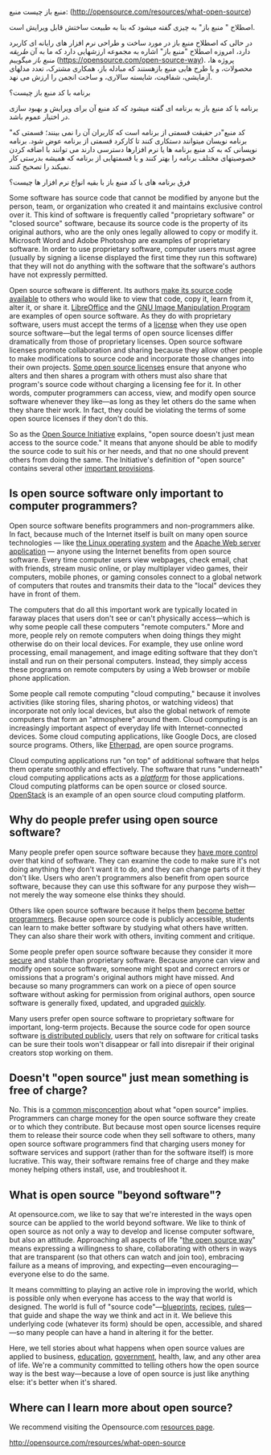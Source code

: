 منبع باز چیست
منبع: (http://opensource.com/resources/what-open-source)

اصطلاح " منبع باز" به چیزی گفته میشود که بنا به طبیعت ساختش قابل ویرایش است.

در حالی که اصطلاح منبع باز در مورد ساخت و طراحی نرم افزار های رایانه ای کاربرد دارد، امروزه اصطلاح "منبع باز" اشاره به مجموعه ارزشهایی دارد که ما به آن *طریقه منبع باز* میگوییم (https://opensource.com/open-source-way). پروژه ها، محصولات، و یا طرح هایی منبع بازهستند که مبادله باز، همکاری مشترک، تعدد مدلهای آزمایشی، شفافیت، شایسته سالاری، و ساخت انجمن را ارزش می نهد.     

برنامه با کد منبع باز چیست؟

برنامه با کد منبع باز به برنامه ای گفته میشود که کد منبع آن برای ویرایش و بهبود سازی در اختیار عموم باشد.

"کد منبع"در حقیقت قسمتی از برنامه است که کاربران آن را نمی بینند؛ قسمتی که برنامه نویسان میتوانند دستکاری کنند تا کارکرد قسمتی از برنامه عوض شود. برنامه نویسانی که به کد منبع برنامه ها یا نرم افزارها دسترسی دارند می توانند با اضافه کردن خصوصیتهای مختلف برنامه را بهتر کنند و یا قسمتهایی از برنامه که همیشه بدرستی کار نمیکند را تصحیح کنند.

فرق برنامه های با کد منبع باز با بقیه انواع نرم افزار ها چیست؟

Some software has source code that cannot be modified by anyone but the person, team, or organization who created it and maintains exclusive control over it. This kind of software is frequently called "proprietary software" or "closed source" software, because its source code is the property of its original authors, who are the only ones legally allowed to copy or modify it. Microsoft Word and Adobe Photoshop are examples of proprietary software. In order to use proprietary software, computer users must agree (usually by signing a license displayed the first time they run this software) that they will not do anything with the software that the software's authors have not expressly permitted.

Open source software is different. Its authors [make its source code available](https://opensource.com/business/13/5/open-source-your-code) to others who would like to view that code, copy it, learn from it, alter it, or share it. [LibreOffice](https://www.libreoffice.org/) and the [GNU Image Manipulation Program](http://www.gimp.org/) are examples of open source software. As they do with proprietary software, users must accept the terms of a [license](http://opensource.com/law/13/1/which-open-source-software-license-should-i-use) when they use open source software—but the legal terms of open source licenses differ dramatically from those of proprietary licenses. Open source software licenses promote collaboration and sharing because they allow other people to make modifications to source code and incorporate those changes into their own projects. [Some open source licenses](https://opensource.com/law/13/5/does-your-code-need-license) ensure that anyone who alters and then shares a program with others must also share that program's source code without charging a licensing fee for it. In other words, computer programmers can access, view, and modify open source software whenever they like—as long as they let others do the same when they share their work. In fact, they could be violating the terms of some open source licenses if they don't do this.

So as the [Open Source Initiative](http://opensource.org/docs/osd) explains, "open source doesn't just mean access to the source code." It means that anyone should be able to modify the source code to suit his or her needs, and that no one should prevent others from doing the same. The Initiative's definition of "open source" contains several other [important provisions](http://opensource.org/docs/osd).

## Is open source software only important to computer programmers?

Open source software benefits programmers and non-programmers alike. In fact, because much of the Internet itself is built on many open source technologies — like [the Linux operating system](http://www.linux.com/learn/new-user-guides/376-linux-is-everywhere-an-overview-of-the-linux-operating-system) and the [Apache Web server application](http://httpd.apache.org/) — anyone using the Internet benefits from open source software. Every time computer users view webpages, check email, chat with friends, stream music online, or play multiplayer video games, their computers, mobile phones, or gaming consoles connect to a global network of computers that routes and transmits their data to the "local" devices they have in front of them.

The computers that do all this important work are typically located in faraway places that users don't see or can't physically access—which is why some people call these computers "remote computers." More and more, people rely on remote computers when doing things they might otherwise do on their local devices. For example, they use online word processing, email management, and image editing software that they don't install and run on their personal computers. Instead, they simply access these programs on remote computers by using a Web browser or mobile phone application.

Some people call remote computing "cloud computing," because it involves activities (like storing files, sharing photos, or watching videos) that incorporate not only local devices, but also the global network of remote computers that form an "atmosphere" around them. Cloud computing is an increasingly important aspect of everyday life with Internet-connected devices. Some cloud computing applications, like Google Docs, are closed source programs. Others, like [Etherpad](http://etherpad.org/), are open source programs.

Cloud computing applications run "on top" of additional software that helps them operate smoothly and effectively. The software that runs "underneath" cloud computing applications acts as a *[platform](http://opensource.com/life/14/4/why-open-infrastructure-matters)* for those applications. Cloud computing platforms can be open source or closed source. [OpenStack](http://opensource.com/resources/what-is-openstack) is an example of an open source cloud computing platform.

## Why do people prefer using open source software?

Many people prefer open source software because they [have more control](http://opensource.com/life/13/5/tumblr-open-publishing) over that kind of software. They can examine the code to make sure it's not doing anything they don't want it to do, and they can change parts of it they don't like. Users who aren't programmers also benefit from open source software, because they can use this software for any purpose they wish—not merely the way someone else thinks they should.

Others like open source software because it helps them [become better programmers](http://opensource.com/life/13/6/learning-program-open-source-way). Because open source code is publicly accessible, students can learn to make better software by studying what others have written. They can also share their work with others, inviting comment and critique.

Some people prefer open source software because they consider it more [secure](http://opensource.com/government/10/9/scap-computer-security-rest-us) and stable than proprietary software. Because anyone can view and modify open source software, someone might spot and correct errors or omissions that a program's original authors might have missed. And because so many programmers can work on a piece of open source software without asking for permission from original authors, open source software is generally fixed, updated, and upgraded [quickly](http://opensource.com/government/13/2/bug-fix-day).

Many users prefer open source software to proprietary software for important, long-term projects. Because the source code for open source software [is distributed publicly](http://opensource.com/life/12/9/should-we-develop-open-source-openly), users that rely on software for critical tasks can be sure their tools won't disappear or fall into disrepair if their original creators stop working on them.

## Doesn't "open source" just mean something is free of charge?

No. This is a [common misconception](http://opensource.com/education/12/7/clearing-open-source-misconceptions) about what "open source" implies. Programmers can charge money for the open source software they create or to which they contribute. But because most open source licenses require them to release their source code when they sell software to others, many open source software programmers find that charging users money for software services and support (rather than for the software itself) is more lucrative. This way, their software remains free of charge and they make money helping others install, use, and troubleshoot it.

## What is open source "beyond software"?

At opensource.com, we like to say that we're interested in the ways open source can be applied to the world beyond software. We like to think of open source as not only a way to develop and license computer software, but also an attitude. Approaching all aspects of life "[the open source way](http://www.theopensourceway.org/book/index.html)" means expressing a willingness to share, collaborating with others in ways that are transparent (so that others can watch and join too), embracing failure as a means of improving, and expecting—even encouraging—everyone else to do the same.

It means committing to playing an active role in improving the world, which is possible only when everyone has access to the way that world is designed. The world is full of "source code"—[blueprints](http://opensource.com/life/11/6/architecture-open-source-applications-learn-those-you), [recipes](http://opensource.com/life/12/6/open-source-like-sharing-recipe), [rules](http://opensource.com/life/12/4/day-my-mind-became-open-sourced)—that guide and shape the way we think and act in it. We believe this underlying code (whatever its form) should be open, accessible, and shared—so many people can have a hand in altering it for the better.

Here, we tell stories about what happens when open source values are applied to business, [education](http://opensource.com/resources/what-open-education), [government](http://opensource.com/resources/open-government), health, law, and any other area of life. We're a community committed to telling others how the open source way is the best way—because a love of open source is just like anything else: it's better when it's shared.

## Where can I learn more about open source?

We recommend visiting the Opensource.com [resources page](http://opensource.com/resources).

http://opensource.com/resources/what-open-source